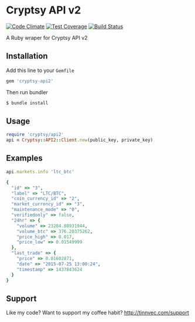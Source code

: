 Cryptsy API v2
==============
[![Code Climate](https://codeclimate.com/github/tinnvec/cryptsy-api2/badges/gpa.svg)](https://codeclimate.com/github/tinnvec/cryptsy-api2)
[![Test Coverage](https://codeclimate.com/github/tinnvec/cryptsy-api2/badges/coverage.svg)](https://codeclimate.com/github/tinnvec/cryptsy-api2/coverage)
[![Build Status](https://travis-ci.org/tinnvec/cryptsy-api2.svg)](https://travis-ci.org/tinnvec/cryptsy-api2)  

A Ruby wraper for Cryptsy API v2

Installation
------------
Add this line to your `Gemfile`
```ruby
gem 'cryptsy-api2'
```

Then run bundler
```bash
$ bundle install
```

Usage
-----
```ruby
require 'cryptsy/api2'
api = Cryptsy::API2::Client.new(public_key, private_key)
```

Examples
--------
```ruby
api.markets.info 'ltc_btc'

{
  "id" => "3",
  "label" => "LTC/BTC",
  "coin_currency_id" => "2",
  "market_currency_id" => "3",
  "maintenance_mode" => "0",
  "verifiedonly" => false,
  "24hr" => {
    "volume" => 23284.88931944,
    "volume_btc" => 376.20375262,
    "price_high" => 0.017,
    "price_low" => 0.01549999
  },
  "last_trade" => {
    "price" => 0.01602871,
    "date" => "2015-07-25 13:00:24",
    "timestamp" => 1437843624
  }
}
```

Support
--------
Like my code? Want to support my coffee habit? http://tinnvec.com/support
